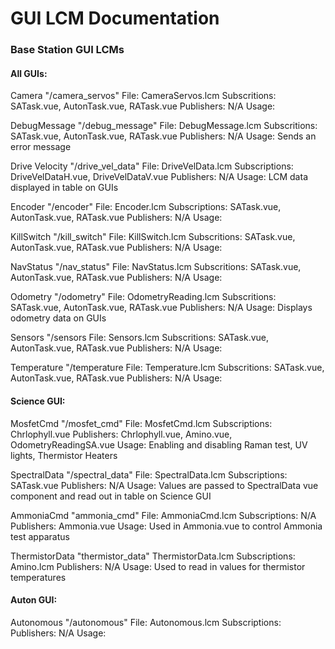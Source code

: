 # GUI LCM Documentation 

### Base Station GUI LCMs

#### All GUIs:
Camera 
"/camera_servos"
File: CameraServos.lcm
Subscritions: SATask.vue, AutonTask.vue, RATask.vue
Publishers: N/A
Usage: 

DebugMessage
"/debug_message"
File: DebugMessage.lcm
Subscritions: SATask.vue, AutonTask.vue, RATask.vue
Publishers: N/A
Usage: Sends an error message

Drive Velocity
"/drive_vel_data"
File: DriveVelData.lcm
Subscriptions: DriveVelDataH.vue, DriveVelDataV.vue
Publishers: N/A
Usage: LCM data displayed in table on GUIs

Encoder
"/encoder"
File: Encoder.lcm
Subscriptions: SATask.vue, AutonTask.vue, RATask.vue
Publishers: N/A
Usage: 

KillSwitch
"/kill_switch"
File: KillSwitch.lcm
Subscritions: SATask.vue, AutonTask.vue, RATask.vue
Publishers: N/A
Usage: 

NavStatus
"/nav_status"
File: NavStatus.lcm
Subscritions: SATask.vue, AutonTask.vue, RATask.vue
Publishers: N/A
Usage: 

Odometry
"/odometry"
File: OdometryReading.lcm
Subscritions: SATask.vue, AutonTask.vue, RATask.vue
Publishers: N/A
Usage: Displays odometry data on GUIs

Sensors
"/sensors
File: Sensors.lcm
Subscritions: SATask.vue, AutonTask.vue, RATask.vue
Publishers: N/A
Usage: 

Temperature
"/temperature
File: Temperature.lcm
Subscritions: SATask.vue, AutonTask.vue, RATask.vue
Publishers: N/A
Usage: 

#### Science GUI:
MosfetCmd
"/mosfet_cmd"
File: MosfetCmd.lcm
Subscriptions: Chrlophyll.vue
Publishers: Chrlophyll.vue, Amino.vue, OdometryReadingSA.vue
Usage: Enabling and disabling Raman test, UV lights, Thermistor Heaters

SpectralData
"/spectral_data"
File: SpectralData.lcm
Subscriptions: SATask.vue
Publishers: N/A
Usage: Values are passed to SpectralData vue component and read out in table on Science GUI

AmmoniaCmd
"ammonia_cmd"
File: AmmoniaCmd.lcm
Subscriptions: N/A
Publishers: Ammonia.vue
Usage: Used in Ammonia.vue to control Ammonia test apparatus

ThermistorData
"thermistor_data"
ThermistorData.lcm
Subscriptions: Amino.lcm
Publishers: N/A
Usage: Used to read in values for thermistor temperatures

#### Auton GUI:
Autonomous
"/autonomous"
File: Autonomous.lcm
Subscriptions: 
Publishers: N/A
Usage: 



